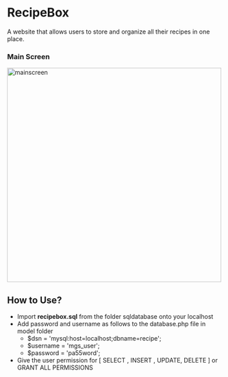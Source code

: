 # RecipeBox
A website that allows users to store and organize all their recipes in one place.



### Main Screen
<img width="500" alt="mainscreen" src="https://user-images.githubusercontent.com/82876331/161417118-7447fe80-42b3-4a6e-ba6d-beffd37c25bc.png">

## How to Use?
- Import 	**recipebox.sql** from the folder sqldatabase onto your localhost
- Add password and username as follows to the database.php file in model folder
  - $dsn = 'mysql:host=localhost;dbname=recipe'; 
  - $username = 'mgs_user'; 
  - $password = 'pa55word';
- Give the user permission for [ SELECT , INSERT , UPDATE, DELETE ] or GRANT ALL PERMISSIONS
